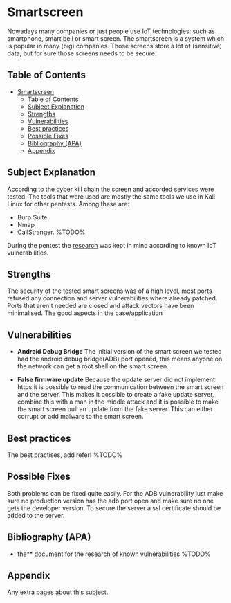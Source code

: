 # Smartscreen

Nowadays many companies or just people use IoT technologies; such as smartphone, smart bell or smart screen.
The smartscreen is a system which is popular in many (big) companies. Those screens store a lot of (sensitive) data, but for sure
those screens needs to be secure.

## Table of Contents

- [Smartscreen](#smartscreen)
  - [Table of Contents](#table-of-contents)
  - [Subject Explanation](#subject-explanation)
  - [Strengths](#strengths)
  - [Vulnerabilities](#vulnerabilities)
  - [Best practices](#best-practices)
  - [Possible Fixes](#possible-fixes)
  - [Bibliography (APA)](#bibliography-apa)
  - [Appendix](#appendix)

## Subject Explanation

According to the [cyber kill chain](https://www.varonis.com/blog/cyber-kill-chain/) the screen and accorded services were tested. The tools that were used are mostly the same tools we use in Kali Linux for other pentests. Among these are:

- Burp Suite
- Nmap
- CallStranger. %TODO%

During the pentest the [research](https://fontys-intersect.github.io/research) was kept in mind according to known IoT vulnerabilities.

## Strengths

The security of the tested smart screens was of a high level, most ports refused any connection and server vulnerabilities where already patched. Ports that aren't needed are closed and attack vectors have been minimalised.
The good aspects in the case/application

## Vulnerabilities

- **Android Debug Bridge**
The initial version of the smart screen we tested had the android debug bridge(ADB) port opened, this means anyone on the network can get a root shell on the smart screen.

- **False firmware update**
Because the update server did not implement https it is possible to read the communication between the smart screen and the server. This makes it possible to create a fake update server, combine this with a man in the middle attack and it is possible to make the smart screen pull an update from the fake server. This can either corrupt or add malware to the smart screen.

## Best practices

The best practises, add refer! %TODO%

## Possible Fixes

Both problems can be fixed quite easily. For the ADB vulnerability just make sure no production version has the adb port open and make sure no one gets the developer version. To secure the server a ssl certificate should be added to the server.

## Bibliography (APA)

- the** document for the research of known vulnerabilities %TODO%

## Appendix

Any extra pages about this subject.
